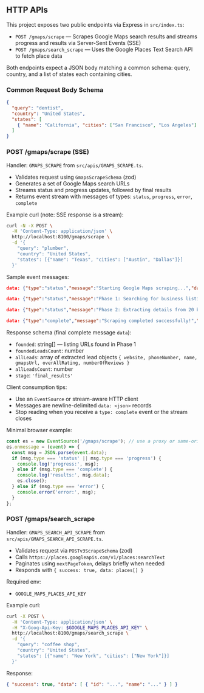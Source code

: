 ## HTTP APIs

This project exposes two public endpoints via Express in `src/index.ts`:

- `POST /gmaps/scrape` — Scrapes Google Maps search results and streams progress and results via Server-Sent Events (SSE)
- `POST /gmaps/search_scrape` — Uses the Google Places Text Search API to fetch place data

Both endpoints expect a JSON body matching a common schema: query, country, and a list of states each containing cities.

### Common Request Body Schema

```json
{
  "query": "dentist",
  "country": "United States",
  "states": [
    { "name": "California", "cities": ["San Francisco", "Los Angeles"] }
  ]
}
```

### POST /gmaps/scrape (SSE)

Handler: `GMAPS_SCRAPE` from `src/apis/GMAPS_SCRAPE.ts`.

- Validates request using `GmapsScrapeSchema` (zod)
- Generates a set of Google Maps search URLs
- Streams status and progress updates, followed by final results
- Returns event stream with messages of types: `status`, `progress`, `error`, `complete`

Example curl (note: SSE response is a stream):

```bash
curl -N -X POST \
  -H 'Content-Type: application/json' \
  http://localhost:8100/gmaps/scrape \
  -d '{
    "query": "plumber",
    "country": "United States",
    "states": [{"name": "Texas", "cities": ["Austin", "Dallas"]}]
  }'
```

Sample event messages:

```json
data: {"type":"status","message":"Starting Google Maps scraping...","data":{"total":42,"stage":"api_start"},"timestamp":"..."}

data: {"type":"status","message":"Phase 1: Searching for business listings...","data":{"stage":"phase_1_start","phase":1},"timestamp":"..."}

data: {"type":"status","message":"Phase 2: Extracting details from 20 business listings...","data":{"stage":"phase_2_start","phase":2,"total":20},"timestamp":"..."}

data: {"type":"complete","message":"Scraping completed successfully!","data":{"founded":["..."],"foundedLeadsCount":20,"allLeads":[{"website":"..."}],"allLeadsCount":18,"stage":"final_results"},"timestamp":"..."}
```

Response schema (final complete message `data`):

- `founded`: string[] — listing URLs found in Phase 1
- `foundedLeadsCount`: number
- `allLeads`: array of extracted lead objects `{ website, phoneNumber, name, gmapsUrl, overAllRating, numberOfReviews }`
- `allLeadsCount`: number
- `stage`: `'final_results'`

Client consumption tips:

- Use an `EventSource` or stream-aware HTTP client
- Messages are newline-delimited `data: <json>` records
- Stop reading when you receive a `type: complete` event or the stream closes

Minimal browser example:

```javascript
const es = new EventSource('/gmaps/scrape'); // use a proxy or same-origin setup
es.onmessage = (event) => {
  const msg = JSON.parse(event.data);
  if (msg.type === 'status' || msg.type === 'progress') {
    console.log('progress:', msg);
  } else if (msg.type === 'complete') {
    console.log('results:', msg.data);
    es.close();
  } else if (msg.type === 'error') {
    console.error('error:', msg);
  }
};
```

### POST /gmaps/search_scrape

Handler: `GMAPS_SEARCH_API_SCRAPE` from `src/apis/GMAPS_SEARCH_API_SCRAPE.ts`.

- Validates request via `POSTv3ScrapeSchema` (zod)
- Calls `https://places.googleapis.com/v1/places:searchText`
- Paginates using `nextPageToken`, delays briefly when needed
- Responds with `{ success: true, data: places[] }`

Required env:

- `GOOGLE_MAPS_PLACES_API_KEY`

Example curl:

```bash
curl -X POST \
  -H 'Content-Type: application/json' \
  -H "X-Goog-Api-Key: $GOOGLE_MAPS_PLACES_API_KEY" \
  http://localhost:8100/gmaps/search_scrape \
  -d '{
    "query": "coffee shop",
    "country": "United States",
    "states": [{"name": "New York", "cities": ["New York"]}]
  }'
```

Response:

```json
{ "success": true, "data": [ { "id": "...", "name": "..." } ] }
```

